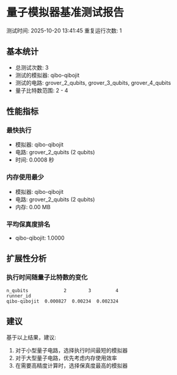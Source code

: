 # 量子模拟器基准测试报告

测试时间: 2025-10-20 13:41:45
重复运行次数: 1

## 基本统计

- 总测试次数: 3
- 测试的模拟器: qibo-qibojit
- 测试的电路: grover_2_qubits, grover_3_qubits, grover_4_qubits
- 量子比特数范围: 2 - 4

## 性能指标

### 最快执行
- 模拟器: qibo-qibojit
- 电路: grover_2_qubits (2 qubits)
- 时间: 0.0008 秒

### 内存使用最少
- 模拟器: qibo-qibojit
- 电路: grover_2_qubits (2 qubits)
- 内存: 0.00 MB

### 平均保真度排名
- qibo-qibojit: 1.0000

## 扩展性分析

### 执行时间随量子比特数的变化
```
n_qubits             2        3         4
runner_id                                
qibo-qibojit  0.000827  0.00234  0.002324
```

## 建议

基于以上结果，建议:
1. 对于小型量子电路，选择执行时间最短的模拟器
2. 对于大型量子电路，优先考虑内存使用效率
3. 在需要高精度计算时，选择保真度最高的模拟器
